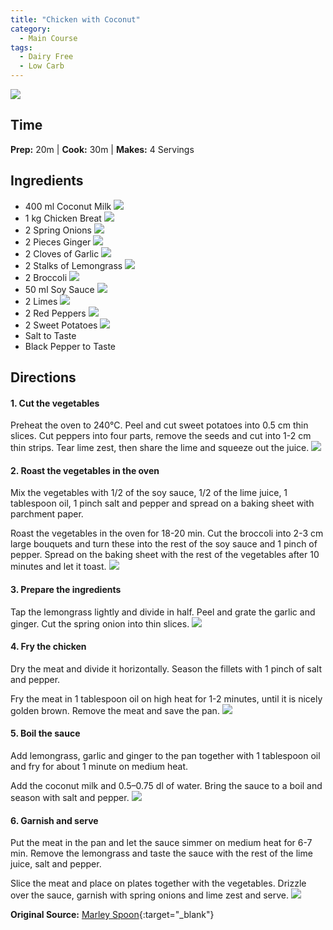 ```yaml
---
title: "Chicken with Coconut"
category:
  - Main Course
tags:
  - Dairy Free
  - Low Carb
---
```


![](/cooking/assets/images/chicken-with-coconut/chicken-with-coconut.jpeg)

## Time
**Prep:** 20m | **Cook:** 30m | **Makes:** 4 Servings

## Ingredients
* 400 ml Coconut Milk 
![](/cooking/assets/images/chicken-with-coconut/coconut-milk.jpeg)
* 1 kg Chicken Breat 
![](/cooking/assets/images/chicken-with-coconut/meat-chicken-filet.jpg)
* 2 Spring Onions
![](/cooking/assets/images/chicken-with-coconut/onions-spring.jpg)
* 2 Pieces Ginger
![](/cooking/assets/images/chicken-with-coconut/ginger.jpg)
* 2 Cloves of Garlic
![](/cooking/assets/images/chicken-with-coconut/garlic.jpg)
* 2 Stalks of Lemongrass
![](/cooking/assets/images/chicken-with-coconut/lemongrass.jpg)
* 2 Broccoli
![](/cooking/assets/images/chicken-with-coconut/broccoli.jpg)
* 50 ml Soy Sauce
![](/cooking/assets/images/chicken-with-coconut/soy-saurce.jpeg)
* 2 Limes
![](/cooking/assets/images/chicken-with-coconut/lime.jpg)
* 2 Red Peppers
![](/cooking/assets/images/chicken-with-coconut/paprika-red.jpeg)
* 2 Sweet Potatoes
![](/cooking/assets/images/chicken-with-coconut/sweet-potato.jpg)
* Salt to Taste
* Black Pepper to Taste

## Directions
#### 1. Cut the vegetables
Preheat the oven to 240°C. Peel and cut sweet potatoes into 0.5 cm thin slices. Cut peppers into four parts, remove the seeds and cut into 1-2 cm thin strips. Tear lime zest, then share the lime and squeeze out the juice.
![](/cooking/assets/images/chicken-with-coconut/step-1.jpeg)
#### 2. Roast the vegetables in the oven
Mix the vegetables with 1/2 of the soy sauce, 1/2 of the lime juice, 1 tablespoon oil, 1 pinch salt and pepper and spread on a baking sheet with parchment paper.

Roast the vegetables in the oven for 18-20 min. Cut the broccoli into 2-3 cm large bouquets and turn these into the rest of the soy sauce and 1 pinch of pepper. Spread on the baking sheet with the rest of the vegetables after 10 minutes and let it toast.
![](/cooking/assets/images/chicken-with-coconut/step-2.jpeg)
#### 3. Prepare the ingredients
Tap the lemongrass lightly and divide in half. Peel and grate the garlic and ginger. Cut the spring onion into thin slices.
![](/cooking/assets/images/chicken-with-coconut/step-3.jpeg)
#### 4. Fry the chicken 
Dry the meat and divide it horizontally. Season the fillets with 1 pinch of salt and pepper.

Fry the meat in 1 tablespoon oil on high heat for 1-2 minutes, until it is nicely golden brown. Remove the meat and save the pan.
![](/cooking/assets/images/chicken-with-coconut/step-4.jpeg)
#### 5. Boil the sauce
Add lemongrass, garlic and ginger to the pan together with 1 tablespoon oil and fry for about 1 minute on medium heat.

Add the coconut milk and 0.5–0.75 dl of water. Bring the sauce to a boil and season with salt and pepper.
![](/cooking/assets/images/chicken-with-coconut/step-5.jpeg)
#### 6. Garnish and serve
Put the meat in the pan and let the sauce simmer on medium heat for 6-7 min. Remove the lemongrass and taste the sauce with the rest of the lime juice, salt and pepper.

Slice the meat and place on plates together with the vegetables. Drizzle over the sauce, garnish with spring onions and lime zest and serve.
![](/cooking/assets/images/chicken-with-coconut/step-6.jpeg)

**Original Source:** [Marley Spoon](https://marleyspoon.se/menu/107813-low-carb-kyckling-med-kokos-och-faergglada-ugnsgroensaker){:target="_blank"}
